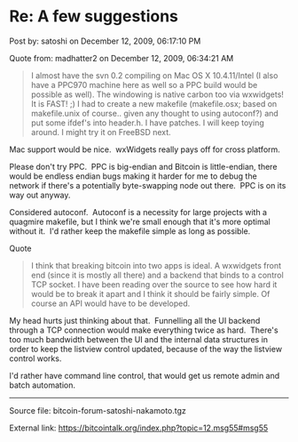 # Re: A few suggestions

Post by: satoshi on December 12, 2009, 06:17:10 PM

Quote from: madhatter2 on December 12, 2009, 06:34:21 AM

> I almost have the svn 0.2 compiling on Mac OS X 10.4.11/Intel (I also have a PPC970 machine here as well so a PPC build would be possible as well). The windowing is native carbon too via wxwidgets! It is FAST! ;) I had to create a new makefile (makefile.osx; based on makefile.unix of course.. given any thought to using autoconf?) and put some ifdef's into header.h. I have patches. I will keep toying around. I might try it on FreeBSD next.

Mac support would be nice. &nbsp;wxWidgets really pays off for cross platform.

Please don't try PPC. &nbsp;PPC is big-endian and Bitcoin is little-endian, there would be endless endian bugs making it harder for me to debug the network if there's a potentially byte-swapping node out there. &nbsp;PPC is on its way out anyway.

Considered autoconf. &nbsp;Autoconf is a necessity for large projects with a quagmire makefile, but I think we're small enough that it's more optimal without it. &nbsp;I'd rather keep the makefile simple as long as possible.

Quote

> I think that breaking bitcoin into two apps is ideal. A wxwidgets front end (since it is mostly all there) and a backend that binds to a control TCP socket. I have been reading over the source to see how hard it would be to break it apart and I think it should be fairly simple. Of course an API would have to be developed.

My head hurts just thinking about that. &nbsp;Funnelling all the UI backend through a TCP connection would make everything twice as hard. &nbsp;There's too much bandwidth between the UI and the internal data structures in order to keep the listview control updated, because of the way the listview control works.

I'd rather have command line control, that would get us remote admin and batch automation.

---

Source file: bitcoin-forum-satoshi-nakamoto.tgz

External link: https://bitcointalk.org/index.php?topic=12.msg55#msg55
